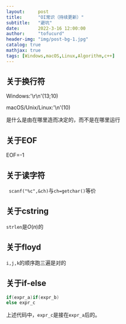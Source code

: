 ```yaml
---
layout:     post
title:      "OI常识（持续更新）"
subtitle:   "避坑"
date:       2022-3-16 12:00:00
author:     "tofucurd"
header-img: "img/post-bg-1.jpg"
catalog: true
mathjax: true
tags: [Windows,macOS,Linux,Algorithm,c++]
---
```


## 关于换行符

Windows:'\r\n'(13;10)

macOS/Unix/Linux:'\n'(10)

是什么是由在哪里造而决定的，而不是在哪里运行

## 关于EOF

EOF=-1

## 关于读字符

`` scanf("%c",&ch)``与``ch=getchar()``等价

## 关于cstring

``strlen``是$O(n)$的

## 关于floyd

``i,j,k``的顺序跑三遍是对的

## 关于if-else

```cpp
if(expr_a)if(expr_b)
else expr_c
```

上述代码中，``expr_c``是接在``expr_a``后的。